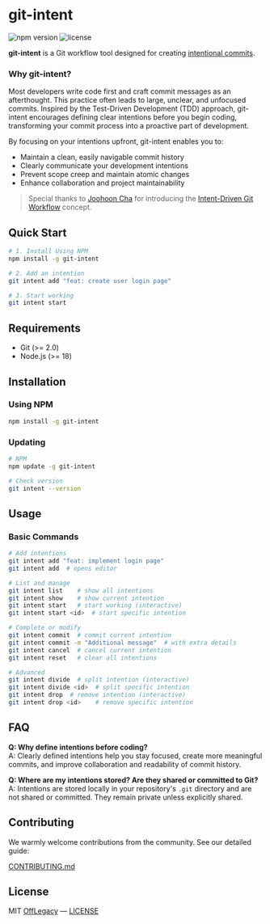# git-intent

![npm version](https://img.shields.io/npm/v/git-intent.svg) ![license](https://img.shields.io/github/license/offlegacy/git-intent)

**git-intent** is a Git workflow tool designed for creating [intentional commits](https://intentionalcommits.org/).

### Why git-intent?

Most developers write code first and craft commit messages as an afterthought. This practice often leads to large, unclear, and unfocused commits. Inspired by the Test-Driven Development (TDD) approach, git-intent encourages defining clear intentions before you begin coding, transforming your commit process into a proactive part of development.


By focusing on your intentions upfront, git-intent enables you to:
- Maintain a clean, easily navigable commit history
- Clearly communicate your development intentions
- Prevent scope creep and maintain atomic changes
- Enhance collaboration and project maintainability

> Special thanks to [Joohoon Cha](https://github.com/jcha0713) for introducing the [Intent-Driven Git Workflow](https://youtu.be/yDRs4Pl1Lq0?feature=shared) concept.

## Quick Start

```bash
# 1. Install Using NPM
npm install -g git-intent

# 2. Add an intention
git intent add "feat: create user login page"

# 3. Start working
git intent start
```

## Requirements

- Git (>= 2.0)
- Node.js (>= 18)

## Installation

### Using NPM

```bash
npm install -g git-intent
```

### Updating

```bash
# NPM
npm update -g git-intent

# Check version
git intent --version
```

## Usage

### Basic Commands

```bash
# Add intentions
git intent add "feat: implement login page"
git intent add  # opens editor

# List and manage
git intent list    # show all intentions
git intent show    # show current intention
git intent start   # start working (interactive)
git intent start <id>  # start specific intention

# Complete or modify
git intent commit  # commit current intention
git intent commit -m "Additional message"  # with extra details
git intent cancel  # cancel current intention
git intent reset   # clear all intentions

# Advanced
git intent divide  # split intention (interactive)
git intent divide <id>  # split specific intention
git intent drop  # remove intention (interactive)
git intent drop <id>    # remove specific intention
```

## FAQ

**Q: Why define intentions before coding?**  
A: Clearly defined intentions help you stay focused, create more meaningful commits, and improve collaboration and readability of commit history.

**Q: Where are my intentions stored? Are they shared or committed to Git?**  
A: Intentions are stored locally in your repository's `.git` directory and are not shared or committed. They remain private unless explicitly shared.

## Contributing

We warmly welcome contributions from the community. See our detailed guide:

[CONTRIBUTING.md](./CONTRIBUTING.md)

## License

MIT [OffLegacy](https://github.com/offlegacy) — [LICENSE](./LICENSE)